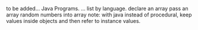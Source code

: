 
to be added... Java Programs.
...
list by language.
declare an array
pass an array
random numbers into array
note: with java instead of procedural, keep values inside objects and then refer to instance values.

